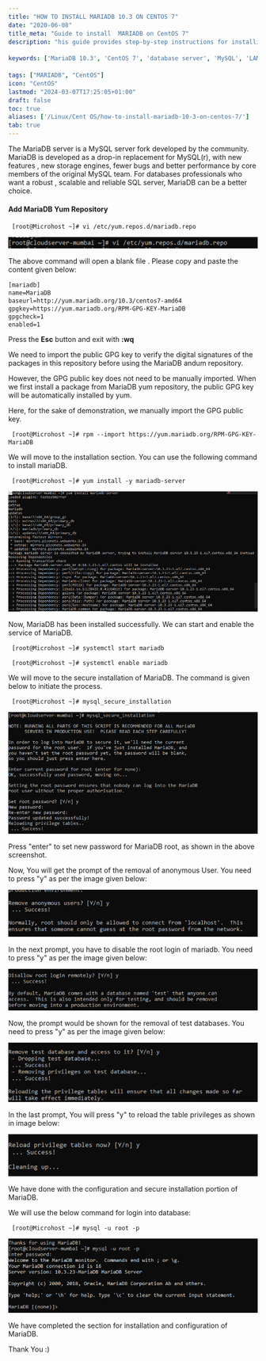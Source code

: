 ```yaml
---
title: "HOW TO INSTALL MARIADB 10.3 ON CENTOS 7"
date: "2020-06-08"
title_meta: "Guide to install  MARIADB on CentOS 7"
description: "his guide provides step-by-step instructions for installing MariaDB 10.3, a popular open-source relational database management system, on your CentOS 7 server. It covers adding the MariaDB repository, installing the MariaDB server package, initializing the database, and securing your installation."

keywords: ['MariaDB 10.3', 'CentOS 7', 'database server', 'MySQL', 'LAMP stack']

tags: ["MARIADB", "CentOS"]
icon: "CentOS"
lastmod: "2024-03-07T17:25:05+01:00"
draft: false
toc: true
aliases: ['/Linux/Cent OS/how-to-install-mariadb-10-3-on-centos-7/']
tab: true
---
```


The MariaDB server is a MySQL server fork developed by the community. MariaDB is developed as a drop-in replacement for MySQL(r), with new features , new storage engines, fewer bugs and better performance by core members of the original MySQL team. For databases professionals who want a robust , scalable and reliable SQL server, MariaDB can be a better choice.

#### Add MariaDB Yum Repository

```
 [root@Microhost ~]# vi /etc/yum.repos.d/mariadb.repo 
```

![](images/mar1.png)

The above command will open a blank file . Please copy and paste the content given below:

```
[mariadb]
name=MariaDB
baseurl=http://yum.mariadb.org/10.3/centos7-amd64
gpgkey=https://yum.mariadb.org/RPM-GPG-KEY-MariaDB
gpgcheck=1
enabled=1
```

Press the **Esc** button and exit with **:wq**

We need to import the public GPG key to verify the digital signatures of the packages in this repository before using the MariaDB andum repository.

However, the GPG public key does not need to be manually imported. When we first install a package from MariaDB yum repository, the public GPG key will be automatically installed by yum.

Here, for the sake of demonstration, we manually import the GPG public key.

```
 [root@Microhost ~]# rpm --import https://yum.mariadb.org/RPM-GPG-KEY-MariaDB 
```

We will move to the installation section. You can use the following command to install mariaDB.

```
 [root@Microhost ~]# yum install -y mariadb-server 
```

![](images/mar2.png)

Now, MariaDB has been installed successfully. We can start and enable the service of MariaDB.

```
 [root@Microhost ~]# systemctl start mariadb 
```

```
 [root@Microhost ~]# systemctl enable mariadb 
```

We will move to the secure installation of MariaDB. The command is given below to initiate the process.

```
 [root@Microhost ~]# mysql_secure_installation 
```

![](images/mar3-1.png)

Press "enter" to set new password for MariaDB root, as shown in the above screenshot.

Now, You will get the prompt of the removal of anonymous User. You need to press "y" as per the image given below:

![](images/mar4.png)

In the next prompt, you have to disable the root login of mariadb. You need to press "y" as per the image given below:

![](images/mar5.png)

Now, the prompt would be shown for the removal of test databases. You need to press "y" as per the image given below:

![](images/mar6.png)

In the last prompt, You will press "y" to reload the table privileges as shown in image below:

![](images/mar7.png)

We have done with the configuration and secure installation portion of MariaDB.

We will use the below command for login into database:

```
 [root@Microhost ~]# mysql -u root -p 
```

![](images/mar8.png)

We have completed the section for installation and configuration of MariaDB.

Thank You :)
